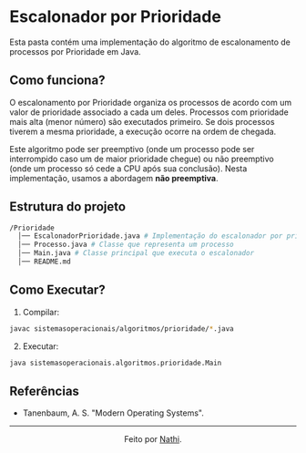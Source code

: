 # Escalonador por Prioridade

Esta pasta contém uma implementação do algoritmo de escalonamento de processos por Prioridade em Java.

## Como funciona?

O escalonamento por Prioridade organiza os processos de acordo com um valor de prioridade associado a cada um deles. Processos com prioridade mais alta (menor número) são executados primeiro. Se dois processos tiverem a mesma prioridade, a execução ocorre na ordem de chegada.

Este algoritmo pode ser preemptivo (onde um processo pode ser interrompido caso um de maior prioridade chegue) ou não preemptivo (onde um processo só cede a CPU após sua conclusão). Nesta implementação, usamos a abordagem **não preemptiva**.

## Estrutura do projeto

```bash
/Prioridade
  │── EscalonadorPrioridade.java # Implementação do escalonador por prioridade
  │── Processo.java # Classe que representa um processo
  │── Main.java # Classe principal que executa o escalonador
  │── README.md
  ```

## Como Executar?

1. Compilar:

```bash
javac sistemasoperacionais/algoritmos/prioridade/*.java
```

2. Executar:

```bash
java sistemasoperacionais.algoritmos.prioridade.Main
```

## Referências

- Tanenbaum, A. S. "Modern Operating Systems".

---

<div align="center">Feito por <a href="https://github.com/nathaliacappellini">Nathi</a>.</div>